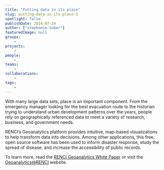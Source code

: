 ```yaml
---
title: "Putting data in its place"
slug: putting-data-in-its-place-3
spotlight: false
publishDate: 2014-07-24
author: ["stephanie-suber"]
featuredImage: null
groups:
    - 
projects:
    - 
people:
    - 
teams: 
    - 
collaborations:
    - 
tags:
    - 
---
```

With many large data sets, place is an important component. From the emergency manager looking for the best evacuation route to the historian trying to understand urban development patterns over the years, people rely on geographically referenced data to meet a variety of research, business, and government needs.

RENCI’s Geoanalytics platform provides intuitive, map-based visualizations to help transform data into decisions. Among other applications, this free, open source software has been used to inform disaster response, study the spread of disease, and increase the accessibility of public records.

To learn more, read the <a href="https://www.renci.org/White-Paper-2014-geoanalytics" target="_blank">RENCI Geoanalytics White Paper</a> or visit the <a href="http://geoanalytics.renci.org/" target="_blank">Geoanalytics@RENCI</a> website.
